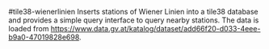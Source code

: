 #tile38-wienerlinien
Inserts stations of Wiener Linien into a tile38 database and provides a simple query interface to query nearby stations. The data is loaded from https://www.data.gv.at/katalog/dataset/add66f20-d033-4eee-b9a0-47019828e698.